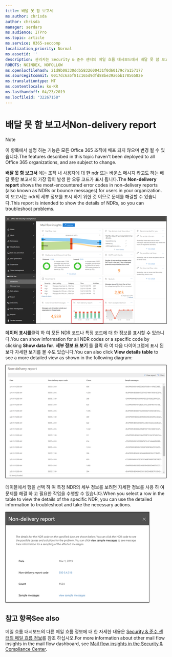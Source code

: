 ```yaml
---
title: 배달 못 함 보고서
ms.author: chrisda
author: chrisda
manager: serdars
ms.audience: ITPro
ms.topic: article
ms.service: O365-seccomp
localization_priority: Normal
ms.assetid: ''
description: 관리자는 Security & 준수 센터의 메일 흐름 대시보드에서 배달 못 함 보고서에 대해 알아볼 수 있습니다.
ROBOTS: NOINDEX, NOFOLLOW
ms.openlocfilehash: 21d9b08330ddb5832600431f0d60179c7a157177
ms.sourcegitcommit: 0017dc6a5f81c165d9dfd88be39a6bb17856582e
ms.translationtype: MT
ms.contentlocale: ko-KR
ms.lasthandoff: 04/23/2019
ms.locfileid: "32267158"
---
```

# <a name="non-delivery-report"></a><span data-ttu-id="ee860-103">배달 못 함 보고서</span><span class="sxs-lookup"><span data-stu-id="ee860-103">Non-delivery report</span></span>

> [!NOTE]
> <span data-ttu-id="ee860-104">이 항목에서 설명 하는 기능은 모든 Office 365 조직에 배포 되지 않으며 변경 될 수 있습니다.</span><span class="sxs-lookup"><span data-stu-id="ee860-104">The features described in this topic haven't been deployed to all Office 365 organizations, and are subject to change.</span></span>

<span data-ttu-id="ee860-105">**배달 못 함 보고서** 에는 조직 내 사용자에 대 한 ndr 또는 바운스 메시지 라고도 하는 배달 못함 보고서의 가장 많이 발생 한 오류 코드가 표시 됩니다.</span><span class="sxs-lookup"><span data-stu-id="ee860-105">The **Non-delivery report** shows the most-encountered error codes in non-delivery reports (also known as NDRs or bounce messages) for users in your organization.</span></span> <span data-ttu-id="ee860-106">이 보고서는 ndr의 세부 정보를 표시 하기 위한 것 이므로 문제를 해결할 수 있습니다.</span><span class="sxs-lookup"><span data-stu-id="ee860-106">This report is intended to show the details of NDRs, so you can troubleshoot problems.</span></span>

![Security & 준수 센터의 메일 흐름 대시보드의 배달 못 함 보고서](media/non-delivery-report-selected.png)

<span data-ttu-id="ee860-108">**데이터 표시를**클릭 하 여 모든 NDR 코드나 특정 코드에 대 한 정보를 표시할 수 있습니다.</span><span class="sxs-lookup"><span data-stu-id="ee860-108">You can show information for all NDR codes or a specific code by clicking **Show data for**.</span></span> <span data-ttu-id="ee860-109">**세부 정보 표 보기** 를 클릭 하 여 다음 다이어그램에 표시 된 보다 자세한 보기를 볼 수도 있습니다.</span><span class="sxs-lookup"><span data-stu-id="ee860-109">You can also click **View details table** to see a more detailed view as shown in the following diagram:</span></span>

![배달 못 함 보고서의 정보 테이블 보기](media/non-delivery-report-view-details-table.png)

<span data-ttu-id="ee860-111">테이블에서 행을 선택 하 여 특정 NDR의 세부 정보를 보려면 자세한 정보를 사용 하 여 문제를 해결 하 고 필요한 작업을 수행할 수 있습니다.</span><span class="sxs-lookup"><span data-stu-id="ee860-111">When you select a row in the table to view the details of the specific NDR, you can use the detailed information to troubleshoot and take the necessary actions.</span></span>

![배달 못 함 보고서의 세부 정보 테이블에서 행 선택](media/non-delivery-report-details-table-select-row.png)

## <a name="see-also"></a><span data-ttu-id="ee860-113">참고 항목</span><span class="sxs-lookup"><span data-stu-id="ee860-113">See also</span></span>

<span data-ttu-id="ee860-114">메일 흐름 대시보드의 다른 메일 흐름 정보에 대 한 자세한 내용은 [Security & 준수 센터의 메일 흐름 정보](mail-flow-insights-v2.md)를 참조 하십시오.</span><span class="sxs-lookup"><span data-stu-id="ee860-114">For more information about other mail flow insights in the mail flow dashboard, see [Mail flow insights in the Security & Compliance Center](mail-flow-insights-v2.md).</span></span>
